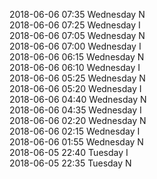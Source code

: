 2018-06-06 07:35 Wednesday  N  
2018-06-06 07:25 Wednesday  I  
2018-06-06 07:05 Wednesday  N  
2018-06-06 07:00 Wednesday  I  
2018-06-06 06:15 Wednesday  N  
2018-06-06 06:10 Wednesday  I  
2018-06-06 05:25 Wednesday  N  
2018-06-06 05:20 Wednesday  I  
2018-06-06 04:40 Wednesday  N  
2018-06-06 04:35 Wednesday  I  
2018-06-06 02:20 Wednesday  N  
2018-06-06 02:15 Wednesday  I  
2018-06-06 01:55 Wednesday  N  
2018-06-05 22:40 Tuesday  I  
2018-06-05 22:35 Tuesday  N  
